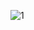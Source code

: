 ![1](https://user-images.githubusercontent.com/81361291/197797389-fb4dcf69-7e4f-4f68-bc49-cb2d84b8d77e.PNG)
